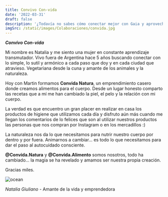 ```yaml
---
title: Convivo Con-vida
date: '2022-03-31'
draft: false
description: '¿Todavía no sabes cómo conectar mejor con Gaia y aprovechar su abundancia para cuidarte mejor? Nati te lo cuenta'
imgSrc: /static/images/Colaboraciones/convida.jpg
---
```


***Convivo Con-vida***


Mi nombre es Natalia y me siento una mujer en constante aprendizaje transmutador. Vivo fuera de Argentina hace 5 años buscando conectar con lo simple, lo sutil y armónico a cada paso que doy y en cada ciudad que atravieso. Vegetariana desde la cuna y amante de los animales y la naturaleza.

Hoy con Martin formamos **Convida Natura**, un emprendimiento casero donde creamos alimentos para el cuerpo. 
Desde un lugar honesto comparto las recetas que a mí me han cambiado la piel, el pelo y la relación con mi cuerpo. 

La verdad es que encuentro un gran placer en realizar en casa los productos de higiene que utilizamos cada día y disfruto aún más cuando me llegan los comentarios de lo felices que son al utilizar nuestros productos las personas que nos compran por Instagram o en los mercadillos :) 

La naturaleza nos da lo que necesitamos para nutrir nuestro cuerpo por dentro y por fuera. Animarnos a cambiar… es todo lo que necesitamos para dar el paso al autocuidado consciente.

**@Convida.Natura** y **@Convida.Alimento** somos nosotros, todo ha cambiado… la magia se ha revelado y amamos ser nuestra propia creación.

Gracias miles.


<Image alt="ocean" src="/static/images/Colaboraciones/nati.jpeg" width={400} height={450} />

*Natalia Giuliano* - Amante de la vida y emprendedora